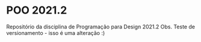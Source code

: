 # POO 2021.2
Repositório da disciplina de Programação para Design 2021.2
Obs. Teste de versionamento - isso é uma alteração :)
